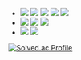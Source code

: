 <p align="left">
  <ul>
    <li>
      <img src="https://ziadoua.github.io/m3-Markdown-Badges/badges/Java/java3.svg">
      <img src="https://ziadoua.github.io/m3-Markdown-Badges/badges/Javascript/javascript3.svg">
      <img src="https://ziadoua.github.io/m3-Markdown-Badges/badges/C/c1.svg">
      <img src="https://ziadoua.github.io/m3-Markdown-Badges/badges/CSS/css1.svg">
      <img src="https://ziadoua.github.io/m3-Markdown-Badges/badges/HTML/html1.svg">
    </li>
    <li>
      <img src="https://img.shields.io/badge/spring-%236DB33F.svg?style=for-the-badge&logo=spring&logoColor=white">
      <img src="https://ziadoua.github.io/m3-Markdown-Badges/badges/NodeJS/nodejs1.svg">
      <img src="https://ziadoua.github.io/m3-Markdown-Badges/badges/Express/express1.svg">
    </li>
    <li>
      <img src="https://ziadoua.github.io/m3-Markdown-Badges/badges/MySQL/mysql1.svg">
      <img src="https://ziadoua.github.io/m3-Markdown-Badges/badges/Git/git1.svg">
    </li>
  </ul>
</p>


<div align="left" dir="auto">
<p dir="auto"><a href="https://solved.ac/profile/kingjh120" rel="nofollow"><img src="http://mazassumnida.wtf/api/v2/generate_badge?boj=kingjh120" alt="Solved.ac Profile"  style="max-width: 100%;"></a></p>
</div>
<!--
**aphyrince/aphyrince** is a ✨ _special_ ✨ repository because its `README.md` (this file) appears on your GitHub profile.

Here are some ideas to get you started:

- 🔭 I’m currently working on ...
- 🌱 I’m currently learning ...
- 👯 I’m looking to collaborate on ...
- 🤔 I’m looking for help with ...
- 💬 Ask me about ...
- 📫 How to reach me: ...
- 😄 Pronouns: ...
- ⚡ Fun fact: ...
-->
